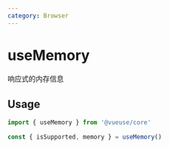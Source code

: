 ```yaml
---
category: Browser
---
```


# useMemory

响应式的内存信息

## Usage

```ts
import { useMemory } from '@vueuse/core'

const { isSupported, memory } = useMemory()
```
